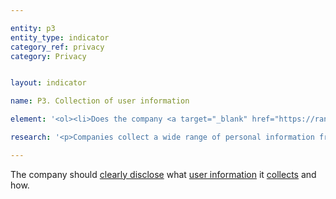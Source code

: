 ```yaml
---

entity: p3
entity_type: indicator
category_ref: privacy
category: Privacy


layout: indicator

name: P3. Collection of user information

element: '<ol><li>Does the company <a target="_blank" href="https://rankingdigitalrights.org/2018-indicators/#clearlydisclose">clearly disclose</a> what types of user information it <a href="collect">collects</a>?</li><li>For each type of <a target="_blank" href="https://rankingdigitalrights.org/2018-indicators/#userinformation">user information</a> the company <a href="collect">collects</a>, does the company <a target="_blank" href="https://rankingdigitalrights.org/2018-indicators/#clearlydisclose">clearly disclose</a> how it collects that user information?</li><li>Does the company <a target="_blank" href="https://rankingdigitalrights.org/2018-indicators/#clearlydisclose">clearly disclose</a> that it limits collection of <a target="_blank" href="https://rankingdigitalrights.org/2018-indicators/#userinformation">user information</a> to what is directly relevant and necessary to accomplish the purpose of its service?</li><li>(For <a target="_blank" href="https://rankingdigitalrights.org/2018-indicators/#mobile">mobile ecosystems</a>): Does the company <a target="_blank" href="https://rankingdigitalrights.org/2018-indicators/#clearlydisclose">clearly disclose</a> that it evaluates whether the <a target="_blank" href="https://rankingdigitalrights.org/2018-indicators/#privacypolicy">privacy policies</a> of third-party <a target="_blank" href="https://rankingdigitalrights.org/2018-indicators/#app">apps</a> made available through its <a target="_blank" href="https://rankingdigitalrights.org/2018-indicators/#appstore">app store</a> disclose what <a target="_blank" href="https://rankingdigitalrights.org/2018-indicators/#userinformation">user information</a> the apps collect?</li><li>(For <a target="_blank" href="https://rankingdigitalrights.org/2018-indicators/#mobile">mobile ecosystems</a>): Does the company <a target="_blank" href="https://rankingdigitalrights.org/2018-indicators/#clearlydisclose">clearly disclose</a> that it evaluates whether third-party <a target="_blank" href="https://rankingdigitalrights.org/2018-indicators/#app">apps</a> made available through its <a target="_blank" href="https://rankingdigitalrights.org/2018-indicators/#appstore">app store </a>limit collection of <a target="_blank" href="https://rankingdigitalrights.org/2018-indicators/#userinformation">user information</a> to what is directly relevant and necessary to accomplish the purpose of the app?</li></ol>'

research: '<p>Companies collect a wide range of personal information from users—from personal details and account profiles to a user’s activities and location. We expect companies to clearly disclose what user information (<i>as RDR defines it</i>) they collect and how they do so. We also expect companies to commit to the principle of <a target="_blank" href="https://rankingdigitalrights.org/2018-indicators/#dataminimization">data minimization</a> and to demonstrate how this principle shapes their practices regarding user information. If companies collect multiple types of information, we expect them to provide detail on how they handle each type of information. For mobile ecosystems, we expect the company to clearly disclose whether the privacy policies of the apps that are available in its app store specify what user information the apps collect and whether those policies comply with data minimization principles</p><p>The term “<a target="_blank" href="https://rankingdigitalrights.org/2018-indicators/#userinformation">user information</a>” appears in many indicators throughout the Privacy category. RDR takes an expansive interpretation of user information, which according to our definition constitutes: “any data that is connected to an identifiable person, or may be connected to such a person by combining datasets or utilizing data-mining techniques.”</p><p>As further explanation, user information is any data that documents a user’s characteristics and/or activities. This information may or may not be tied to a specific user account. This information includes, but is not limited to, personal correspondence, user-generated content, account preferences and settings, log and access data, data about a user’s activities or preferences collected from third parties either through behavioral tracking or purchasing of data, and all forms of metadata. User information is never considered anonymous except when included solely as a basis to generate global measures (e.g. number of active monthly users). For example, the statement, ‘Our service has 1 million monthly active users,’ contains anonymous data, since it does not give enough information to know who those 1 million users are.</p><p>Anonymous data is “data that is in no way connected to another piece of information that could enable a user to be identified.”</p><p>This expansive view is necessary to reflect several facts. First, skilled analysts can de-anonymize large data sets. This renders nearly all promises of anonymization unattainable. In essence, any data tied to an “anonymous identifier” is not anonymous; rather, this is often pseudonymous data that may be tied back to the user’s offline identity. Second, metadata may be as or more revealing of a user’s associations and interests than content data, thus this data is of vital interest. Third, entities that have access to many sources of data, such as data brokers and governments, may be able to pair two or more data sources to reveal information about users. Thus, sophisticated actors can use data that seems anonymous to construct a larger picture of a user.</p><p>In some cases, laws or regulations may require companies to collect certain information or may prohibit or discourage the company from disclosing what user information they collect. Researchers will document situations where this is the case, but a company will still lose points if it fails to meet all elements. This represents a situation where the law causes companies to be uncompetitive, and we encourage companies to advocate for laws that enable them to fully respect users’ rights to freedom of expression and privacy.</p><p><b>Potential sources:</b></p><ul><li>Company privacy policy</li><li>Company webpage or section on data protection or data collection</li></ul>'

---
```

The company should <a target="_blank" href="https://rankingdigitalrights.org/2018-indicators/#clearlydisclose">clearly disclose</a> what <a target="_blank" href="https://rankingdigitalrights.org/2018-indicators/#userinformation">user information</a> it <a href="collect">collects</a> and how.